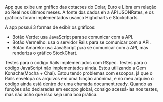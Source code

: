 App que exibe um gráfico das cotacoes do Dolar, Euro e Libra em relação ao Real nos últimos meses.
A fonte dos dados eh a API JSONRates, e os gráficos foram implementados usando Highcharts e Stockcharts.

A app possui 3 formas de exibir os gráficos:

- Botão Verde: usa JavaScript para se comunicar com a API.
- Botão Vermelho: usa o servidor Rails para se comunicar com a API. 
- Botão Amarelo: usa JavaScript para se comunicar com a API, mas renderiza o gráfico StockChart.

Testes para o código Rails implementados com RSpec.
Testes para o código JavaScript não implementados ainda. Estou utilizando a Gem Konacha(Mocha + Chai). Estou tendo problemas com escopos, já que o Rails envelopa os arquivos em uma função anônima, e no meu arquivo o código ainda está dentro de uma chamada document.ready. Quando as funções são declaradas em escopo global, consigo acessá-las nos testes, mas não acho que isso seja uma boa prática.